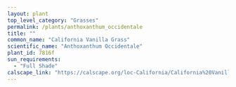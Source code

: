 ```yaml
---
layout: plant                                                              
top_level_category: "Grasses"
permalink: /plants/anthoxanthum_occidentale
title: ""
common_name: "California Vanilla Grass"
scientific_name: "Anthoxanthum Occidentale"
plant_id: 7816f
sun_requirements:
  - "Full Shade"
calscape_link: "https://calscape.org/loc-California/California%20Vanilla%20Grass%20(Anthoxanthum%20occidentale)"
---
```


